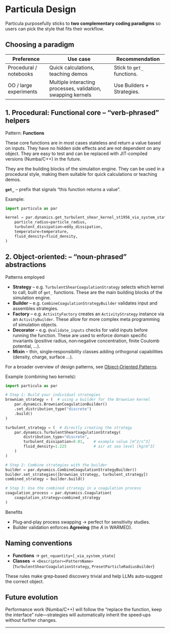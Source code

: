 # Particula Design

Particula purposefully sticks to **two complementary coding paradigms** so users can pick the style that fits their workflow.

## Choosing a paradigm

| Preference | Use case | Recommendation |
|------------|----------|----------------|
| Procedural / notebooks | Quick calculations, teaching demos | Stick to `get_` functions. |
| OO / large experiments | Multiple interacting processes, validation, swapping kernels | Use Builders + Strategies. |

## 1. Procedural: Functional core – “verb‑phrased” helpers

Pattern: **Functions**  

These core functions are in most cases stateless and return a value based on inputs. They have no hidden side effects and are not dependent on any object. They are easy to test and can be replaced with JIT‑compiled versions (Numba/C++) in the future.

They are the building blocks of the simulation engine. They can be used in a procedural style, making them suitable for quick calculations or teaching demos.

**`get_`** – prefix that signals “this function returns a value”.

Example:  

```python
import particula as par

kernel = par.dynamics.get_turbulent_shear_kernel_st1956_via_system_state(
    particle_radius=particle_radius,
    turbulent_dissipation=eddy_dissipation,
    temperature=temperature,
    fluid_density=fluid_density,
)
```

## 2. Object‑oriented: – “noun‑phrased” abstractions

Patterns employed

- **Strategy** – e.g. `TurbulentShearCoagulationStrategy` selects which kernel to call, built of `get_` functions. These are the main building blocks of the simulation engine.
- **Builder** – e.g. `CombineCoagulationStrategyBuilder` validates input and assembles strategies.
- **Factory** – e.g. `ActivityFactory` creates an `ActivityStrategy` instance via an `ActivityBuilder`. These allow for more complex meta programming of simulation objects.
- **Decorator** – e.g. `@validate_inputs` checks for valid inputs before running the function. These are used to enforce domain specific invariants (positive radius, non‑negative concentration, finite Coulomb potential, …).
- **Mixin** – thin, single‑responsibility classes adding orthogonal capabilities (density, charge, surface …).  

For a broader overview of design patterns, see [Object‑Oriented Patterns](Object_Oriented_Patterns.md).

Example (combining two kernels):

```python
import particula as par

# Step 1: Build your individual strategies
brownian_strategy = (  # using a builder for the Brownian kernel
    par.dynamics.BrownianCoagulationBuilder()
    .set_distribution_type("discrete")
    .build()
)

turbulent_strategy = (  # directly creating the strategy
    par.dynamics.TurbulentShearCoagulationStrategy(
        distribution_type="discrete",
        turbulent_dissipation=0.01,    # example value [m^2/s^3]
        fluid_density=1.225            # air at sea level [kg/m^3]
    )
)

# Step 2: Combine strategies with the builder
builder = par.dynamics.CombineCoagulationStrategyBuilder()
builder.set_strategies([brownian_strategy, turbulent_strategy])
combined_strategy = builder.build()

# Step 3: Use the combined strategy in a coagulation process
coagulation_process = par.dynamics.Coagulation(
    coagulation_strategy=combined_strategy
)
```

Benefits

- Plug‑and‑play process swapping → perfect for sensitivity studies.  
- Builder validation enforces **Agreeing** (the *A* in WARMED).


## Naming conventions

- **Functions** → `get_<quantity>[_via_system_state]`  
- **Classes** → `<Descriptor><PatternName>` (`TurbulentShearCoagulationStrategy`, `PresetParticleRadiusBuilder`)  

These rules make grep‑based discovery trivial and help LLMs auto‑suggest the correct object.

## Future evolution

Performance work (Numba/C++) will follow the “replace the function, keep the interface” rule—strategies will automatically inherit the speed‑ups without further changes.

---
